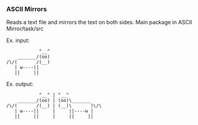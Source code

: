 ### ASCII Mirrors

Reads a text file and mirrors the text on both sides. Main package in ASCII Mirror/task/src

Ex. input:
```
            ^__^             
    _______/(oo)     
/\/(       /(__) 
   | w----||     
   ||     ||     
```

Ex. output:
```
            ^__^ | ^__^            
    _______/(oo) | (oo)\_______    
/\/(       /(__) | (__)\       )\/\
   | w----||     |     ||----w |   
   ||     ||     |     ||     ||   
```
